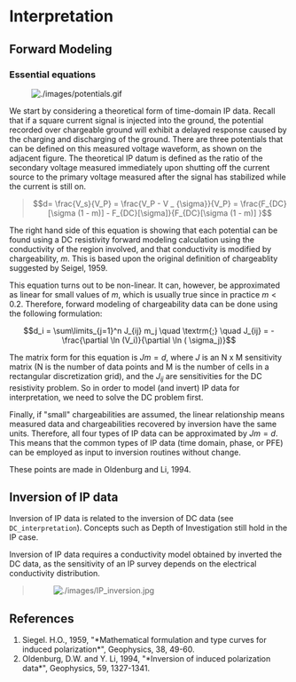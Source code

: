 # Interpretation

## Forward Modeling

### Essential equations

<figure class="align-right">
<img src="./images/potentials.gif" alt="./images/potentials.gif" />
</figure>

We start by considering a theoretical form of time-domain IP data.
Recall that if a square current signal is injected into the ground, the
potential recorded over chargeable ground will exhibit a delayed
response caused by the charging and discharging of the ground. There are
three potentials that can be defined on this measured voltage waveform,
as shown on the adjacent figure. The theoretical IP datum is defined as
the ratio of the secondary voltage measured immediately upon shutting
off the current source to the primary voltage measured after the signal
has stabilized while the current is still on.

> 
> ``` math
> d= \frac{V_s}{V_P} = \frac{V_P - V _ {\sigma}}{V_P} = \frac{F_{DC}[\sigma (1 - m)] - F_{DC}[\sigma]}{F_{DC}[\sigma (1 - m)] }
> ```

The right hand side of this equation is showing that each potential can
be found using a DC resistivity forward modeling calculation using the
conductivity of the region involved, and that conductivity is modified
by chargeability, $`m`$. This is based upon the original definition of
chargeablity suggested by Seigel, 1959.

This equation turns out to be non-linear. It can, however, be
approximated as linear for small values of $`m`$, which is usually true
since in practice $`m < 0.2`$. Therefore, forward modeling of
chargeability data can be done using the following formulation:

``` math
d_i = \sum\limits_{j=1}^n J_{ij} m_j \quad \textrm{;} \quad  J_{ij} = - \frac{\partial \ln (V_i)}{\partial \ln ( \sigma_j)}
```

The matrix form for this equation is $`Jm = d`$, where $`J`$ is an N x M
sensitivity matrix (N is the number of data points and M is the number
of cells in a rectangular discretization grid), and the $`J_{ij}`$ are
sensitivities for the DC resistivity problem. So in order to model (and
invert) IP data for interpretation, we need to solve the DC problem
first.

Finally, if "small" chargeabilities are assumed, the linear relationship
means measured data and chargeabilities recovered by inversion have the
same units. Therefore, all four types of IP data can be approximated by
$`Jm = d`$. This means that the common types of IP data (time domain,
phase, or PFE) can be employed as input to inversion routines without
change.

These points are made in Oldenburg and Li, 1994.

## Inversion of IP data

Inversion of IP data is related to the inversion of DC data (see
`DC_interpretation`). Concepts such as Depth of Investigation still hold
in the IP case.

Inversion of IP data requires a conductivity model obtained by inverted
the DC data, as the sensitivity of an IP survey depends on the
electrical conductivity distribution.

> <figure class="align-center">
> <img src="./images/IP_inversion.jpg" id="ip_inversion"
> alt="./images/IP_inversion.jpg" />
> </figure>

## References

1.  Siegel. H.O., 1959, "\*Mathematical formulation and type curves for
    induced polarization\*", Geophysics, 38, 49-60.
2.  Oldenburg, D.W. and Y. Li, 1994, "\*Inversion of induced
    polarization data\*", Geophysics, 59, 1327-1341.
